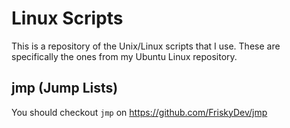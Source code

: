 # Linux Scripts

This is a repository of the Unix/Linux scripts that I use. These are specifically
the ones from my Ubuntu Linux repository.

## jmp (Jump Lists)

You should checkout `jmp` on https://github.com/FriskyDev/jmp

